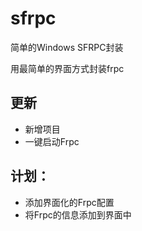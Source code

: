 # sfrpc
简单的Windows SFRPC封装

用最简单的界面方式封装frpc

## 更新

- 新增项目
- 一键启动Frpc

## 计划：
- 添加界面化的Frpc配置
- 将Frpc的信息添加到界面中
